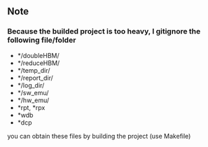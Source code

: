 ## Note

### Because the builded project is too heavy, I gitignore the following file/folder
* */doubleHBM/
* */reduceHBM/
* */temp_dir/
* */report_dir/
* */log_dir/
* */sw_emu/
* */hw_emu/
* *rpt, *rpx
* *wdb
* *dcp

you can obtain these files by building the project (use Makefile)